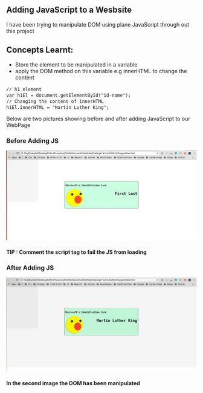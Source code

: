 ## Adding JavaScript to a Wesbsite 

I have been trying to manipulate DOM using plane JavaScript through out this project <br />

## Concepts Learnt:

* Store the element to be manipulated in a variable
* apply the DOM method on this variable e.g innerHTML to change the content 

```
// h1 element 
var h1El = document.getElementById("id-name");
// Changing the content of innerHTML
h1El.innerHTML = "Martin Luther King";
```

Below are two pictures showing before and after adding JavaScript to our WebPage


### Before Adding JS

<p align="center">
  <img src="before_JS_Loads.png" alt="Size Limit example" >
</p>

#### TIP : Comment the script tag to fail the JS from loading

### After Adding JS

<p align="center">
  <img src="after_JS_Loads.png" alt="Size Limit example" >
</p> 


#### In the second image the DOM has been manipulated